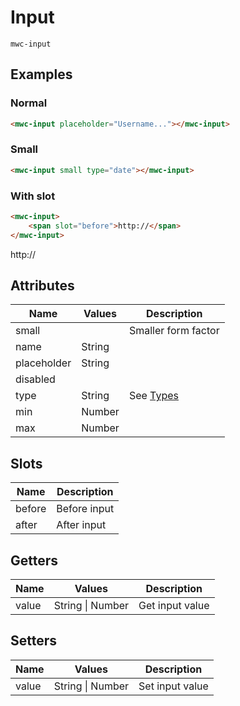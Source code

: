 # Input
`mwc-input`

## Examples

### Normal
```html
<mwc-input placeholder="Username..."></mwc-input>
```
<mwc-input placeholder="Username..."></mwc-input>

### Small
```html
<mwc-input small type="date"></mwc-input>
```
<mwc-input small type="date"></mwc-input>

### With slot
```html
<mwc-input>
    <span slot="before">http://</span>
</mwc-input>
```
<mwc-input>
    <span slot="before">http://</span>
</mwc-input>

## Attributes
| Name      | Values    | Description       |
| ---       | ---       | ---               |
| small     |           | Smaller form factor      |
| name      | String | |
| placeholder | String | |
| disabled |||
| type | String | See [Types](https://developer.mozilla.org/en-US/docs/Web/HTML/Element/input#input_types) |
| min | Number ||
| max | Number ||

## Slots
| Name      | Description       |
| ---       | ---               |
| before | Before input |
| after | After input |

## Getters
| Name      | Values    | Description       |
| ---       | ---       | ---               |
| value | String \| Number | Get input value |


## Setters
| Name      | Values    | Description       |
| ---       | ---       | ---               |
| value | String \| Number | Set input value |